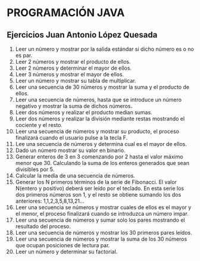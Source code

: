 # PROGRAMACIÓN JAVA
## Ejercicios Juan Antonio López Quesada
  1. Leer un número y mostrar por la salida estándar si dicho número es o no es par.
  2. Leer 2 números y mostrar el producto de ellos.
  3. Leer 2 números y determinar el mayor de ellos.
  4. Leer 3 números y mostrar el mayor de ellos.
  5. Leer un número y mostrar su tabla de multiplicar.
  6. Leer una secuencia de 30 números y mostrar la suma y el producto de ellos.
  7. Leer una secuencia de números, hasta que se introduce un número negativo y mostrar la suma de dichos números.
  8. Leer dos números y realizar el producto median sumas.
  9. Leer dos números y realizar la división mediante restas mostrando el cociente y el resto.
  10. Leer una secuencia de números y mostrar su producto, el proceso finalizará cuando el usuario pulse a la tecla F.
  11. Lee una secuencia de números y determina cual es el mayor de ellos.
  12. Dado un número mostrar su valor en binario.
  13. Generar enteros de 3 en 3 comenzando por 2 hasta el valor máximo menor que 30. Calculando la suma de los enteros generados que sean divisibles por 5.
  14. Calcular la media de una secuencia de números.
  15. Generar los N primeros términos de la serie de Fibonacci. El valor N(entero y positivo) deberá ser leído por el teclado. En esta serie los dos primeros números son 1, y el resto se obtiene sumando los dos anteriores: 1,1,2,3,5,8,13,21…
  16. Leer una secuencia se números y mostrar cuales de ellos es el mayor y el menor, el proceso finalizará cuando se introduzca un número impar.
  17. Leer una secuencia de números y sumar solo los pares mostrando el resultado del proceso.
  18. Leer una secuencia de números y mostrar los 30 primeros pares leídos.
  19. Leer una secuencia de números y mostrar la suma de los 30 números que ocupan posiciones de lectura par.
  20. Leer un número y determinar su factorial.

